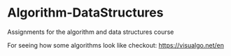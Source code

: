 # Algorithm-DataStructures

Assignments for the algorithm and data structures course

For seeing how some algorithms look like checkout: https://visualgo.net/en

